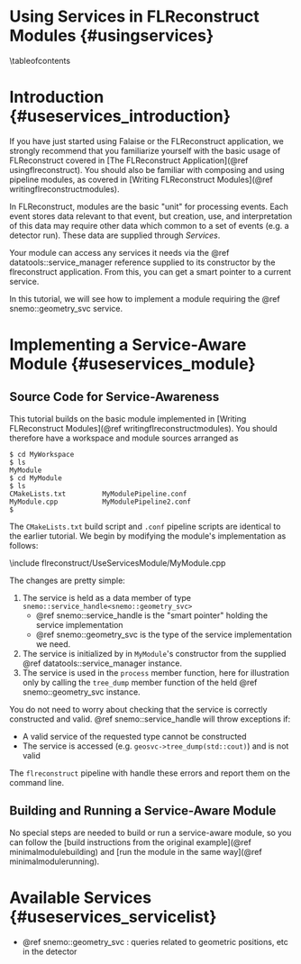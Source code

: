 Using Services in FLReconstruct Modules {#usingservices}
=======================================

\tableofcontents

Introduction {#useservices_introduction}
============

If you have just started using Falaise or the FLReconstruct application,
we strongly recommend that you familiarize yourself with the basic usage
of FLReconstruct covered in [The FLReconstruct Application](@ref usingflreconstruct). You should also be familiar with composing and using
pipeline modules, as covered in [Writing FLReconstruct Modules](@ref writingflreconstructmodules).

In FLReconstruct, modules are the basic "unit" for processing events.
Each event stores data relevant to that event, but creation, use, and interpretation
of this data may require other data which common to a set of events
(e.g. a detector run). These data are supplied through *Services*.

Your module can access any services it needs via the @ref datatools::service_manager
reference supplied to its constructor by the flreconstruct
application. From this, you can get a smart pointer to a current
service.

In this tutorial, we will see how to implement a module requiring the
@ref snemo::geometry_svc service.

Implementing a Service-Aware Module {#useservices_module}
===================================

Source Code for Service-Awareness
---------------------------------
This tutorial builds on the basic module implemented in [Writing FLReconstruct Modules](@ref writingflreconstructmodules). You should
therefore have a workspace and module sources arranged as

~~~~~
$ cd MyWorkspace
$ ls
MyModule
$ cd MyModule
$ ls
CMakeLists.txt         MyModulePipeline.conf
MyModule.cpp           MyModulePipeline2.conf
$
~~~~~

The `CMakeLists.txt` build script and `.conf` pipeline scripts are
identical to the earlier tutorial. We begin by modifying the module's
implementation as follows:

\include flreconstruct/UseServicesModule/MyModule.cpp

The changes are pretty simple:

1. The service is held as a data member of type `snemo::service_handle<snemo::geometry_svc>`
   - @ref snemo::service_handle is the "smart pointer" holding the service implementation
   - @ref snemo::geometry_svc is the type of the service implementation we need.
2. The service is initialized by in `MyModule`'s constructor from the supplied @ref datatools::service_manager instance.
3. The service is used in the `process` member function, here for illustration only by
   calling the `tree_dump` member function of the held @ref snemo::geometry_svc instance.

You do not need to worry about checking that the service is correctly constructed and valid.
@ref snemo::service_handle will throw exceptions if:

- A valid service of the requested type cannot be constructed
- The service is accessed (e.g. `geosvc->tree_dump(std::cout)`) and is not valid

The `flreconstruct` pipeline with handle these errors and report them on the command line.

Building and Running a Service-Aware Module
-------------------------------------------

No special steps are needed to build or run a service-aware module,
so you can follow the [build instructions from the original example](@ref minimalmodulebuilding) and [run the module in the same way](@ref minimalmodulerunning).


Available Services {#useservices_servicelist}
==================
- @ref snemo::geometry_svc : queries related to geometric positions, etc in the detector
